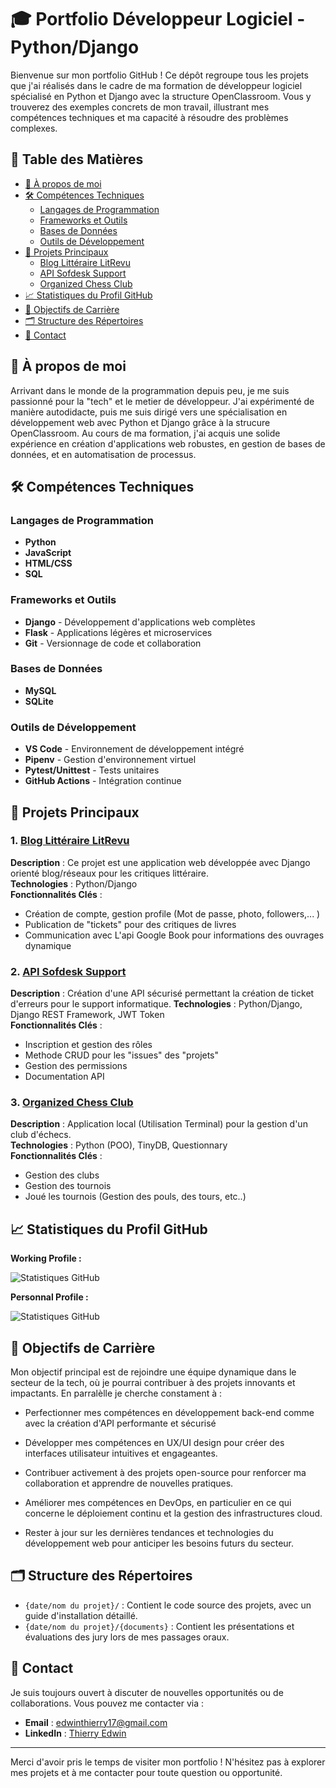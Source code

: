 # 🎓 Portfolio Développeur Logiciel - Python/Django

Bienvenue sur mon portfolio GitHub ! Ce dépôt regroupe tous les projets que j'ai réalisés dans le cadre de ma formation de développeur logiciel spécialisé en Python et Django avec la structure OpenClassroom. Vous y trouverez des exemples concrets de mon travail, illustrant mes compétences techniques et ma capacité à résoudre des problèmes complexes.


## 📑 Table des Matières

- [📜 À propos de moi](#-à-propos-de-moi)
- [🛠️ Compétences Techniques](#-compétences-techniques)
  - [Langages de Programmation](#langages-de-programmation)
  - [Frameworks et Outils](#frameworks-et-outils)
  - [Bases de Données](#bases-de-données)
  - [Outils de Développement](#outils-de-développement)
- [🌟 Projets Principaux](#-projets-principaux)
  - [Blog Littéraire LitRevu](#1-blog-littéraire-litrevu)
  - [API Sofdesk Support](#2-api-sofdesk-support)
  - [Organized Chess Club](#3-organized-chess-club)
- [📈 Statistiques du Profil GitHub](#-statistiques-du-profil-github)
- [🎯 Objectifs de Carrière](#-objectifs-de-carrière)
- [🗂️ Structure des Répertoires](#-structure-des-répertoires)
- [💬 Contact](#-contact)

## 📜 À propos de moi

Arrivant dans le monde de la programmation depuis peu, je me suis passionné pour la "tech" et le metier de développeur. J'ai expérimenté de manière autodidacte, puis me suis dirigé vers une spécialisation en développement web avec Python et Django grâce à la strucure OpenClassroom. Au cours de ma formation, j'ai acquis une solide expérience en création d'applications web robustes, en gestion de bases de données, et en automatisation de processus.

## 🛠️ Compétences Techniques

### Langages de Programmation
- **Python**
- **JavaScript**
- **HTML/CSS**
- **SQL**

### Frameworks et Outils
- **Django** - Développement d'applications web complètes
- **Flask** - Applications légères et microservices
- **Git** - Versionnage de code et collaboration


### Bases de Données
- **MySQL**
- **SQLite**

### Outils de Développement
- **VS Code** - Environnement de développement intégré
- **Pipenv** - Gestion d'environnement virtuel
- **Pytest/Unittest** - Tests unitaires
- **GitHub Actions** - Intégration continue

## 🌟 Projets Principaux

### 1. **[Blog Littéraire LitRevu](https://github.com/Praline350/Openclassroom_Projects_Portfolio/tree/main/07_2024_Web_application_Django)**

**Description** : Ce projet est une application web développée avec Django orienté blog/réseaux pour les critiques littéraire.  
**Technologies** : Python/Django  
**Fonctionnalités Clés** :
- Création de compte, gestion profile (Mot de passe, photo, followers,... )
- Publication de "tickets" pour des critiques de livres 
- Communication avec L'api Google Book pour informations des ouvrages dynamique 



### 2. **[API Sofdesk Support](https://github.com/Praline350/Openclassroom_Projects_Portfolio/tree/main/08_2024_Secure_API_RESTful_Django_REST)**

**Description** : Création d'une API sécurisé permettant la création de ticket d'erreurs pour le support informatique.
**Technologies** : Python/Django, Django REST Framework, JWT Token  
**Fonctionnalités Clés** :
- Inscription et gestion des rôles
- Methode CRUD pour les "issues" des "projets"
- Gestion des permissions
- Documentation API 

### 3. **[Organized Chess Club](https://github.com/Praline350/Openclassroom_Projects_Portfolio/tree/main/04_2024_Develop_software_program_in_Python)**

**Description** : Application local (Utilisation Terminal) pour la gestion d'un club d'échecs.  
**Technologies** : Python (POO), TinyDB, Questionnary  
**Fonctionnalités Clés** :
- Gestion des clubs
- Gestion des tournois
- Joué les tournois (Gestion des pouls, des tours, etc..)

## 📈 Statistiques du Profil GitHub

**Working Profile :**

![Statistiques GitHub](https://github-readme-stats.vercel.app/api?username=Thierry-Edwin&show_icons=true&theme=radical)

**Personnal Profile :**

![Statistiques GitHub](https://github-readme-stats.vercel.app/api?username=Praline350&show_icons=true&theme=radical)

## 🎯 Objectifs de Carrière

Mon objectif principal est de rejoindre une équipe dynamique dans le secteur de la tech, où je pourrai contribuer à des projets innovants et impactants. En parralèlle je cherche constament à :
- Perfectionner mes compétences en développement back-end comme avec la création d'API performante et sécurisé
- Développer mes compétences en UX/UI design pour créer des interfaces utilisateur intuitives et engageantes.

- Contribuer activement à des projets open-source pour renforcer ma collaboration et apprendre de nouvelles pratiques. 
- Améliorer mes compétences en DevOps, en particulier en ce qui concerne le déploiement continu et la gestion des infrastructures cloud.
- Rester à jour sur les dernières tendances et technologies du développement web pour anticiper les besoins futurs du secteur.


## 🗂️ Structure des Répertoires

- `{date/nom du projet}/` : Contient le code source des projets, avec un guide d'installation détaillé.
- `{date/nom du projet}/{documents}` : Contient les présentations et évaluations des jury lors de mes passages oraux.


## 💬 Contact

Je suis toujours ouvert à discuter de nouvelles opportunités ou de collaborations. Vous pouvez me contacter via :
- **Email** : [edwinthierry17@gmail.com](mailto:edwinthierry17@gmail.com)
- **LinkedIn** : [Thierry Edwin ](https://www.linkedin.com/in/edwin-thierry-28a047310/)


---

Merci d'avoir pris le temps de visiter mon portfolio ! N'hésitez pas à explorer mes projets et à me contacter pour toute question ou opportunité.
